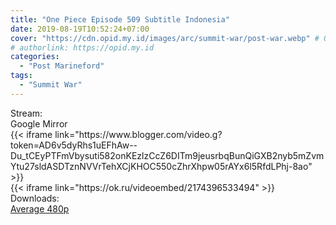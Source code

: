 ```yaml
---
title: "One Piece Episode 509 Subtitle Indonesia"
date: 2019-08-19T10:52:24+07:00
cover: "https://cdn.opid.my.id/images/arc/summit-war/post-war.webp" # Optional, cover
# authorlink: https://opid.my.id
categories:
  - "Post Marineford"
tags:
  - "Summit War"
---
```

<div class="ui menu violet borderless inverted">
  <div class="header item active">
        Stream:
    </div>
  <a class="active item" data-tab="google">
    <i class="google drive icon"></i> Google
  </a>
  <a class="item nounderline" data-tab="mirror">
    <i class="odnoklassniki icon"></i> Mirror
  </a>
</div>
<div class="ui bottom attached tab segment active" style="border:0 !important;" data-tab="google">
{{< iframe link="https://www.blogger.com/video.g?token=AD6v5dyRhs1uEFhAw--Du_tCEyPTFmVbysuti582onKEzlzCcZ6DITm9jeusrbqBunQiGXB2nyb5mZvmYtu27sldASDTznNVVrTehXCjKHOC550cZhrXhpw05rAYx6l5RfdLPhj-8ao" >}}
</div>
<div class="ui bottom attached tab segment" style="border:0 !important;" data-tab="mirror">
{{< iframe link="https://ok.ru/videoembed/2174396533494" >}}
</div>
<div class="ui menu violet borderless inverted">
  <div class="header item active">
        Downloads:
    </div>
  <a class="item nounderline" href="https://ouo.io/j2dEJ5" target="_blank" rel="dofollow"><i class="google drive icon"></i>
    Average 480p</a>
</div>
